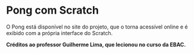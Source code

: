 # Pong com Scratch

O Pong está disponível no site do projeto, que o torna acessível online e é exibido com a própria interface do Scratch.

**Créditos ao professor Guilherme Lima, que lecionou no curso da EBAC.**
